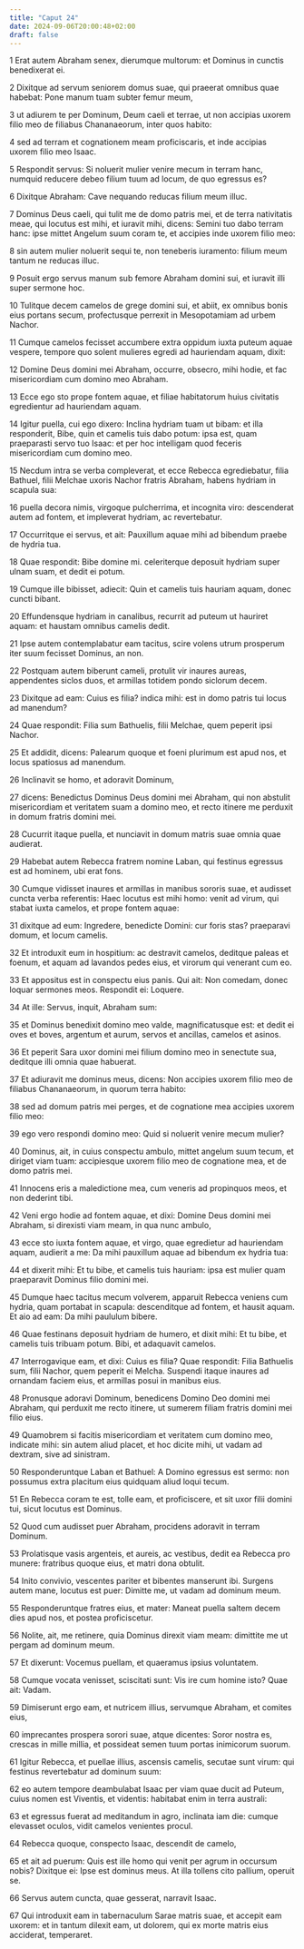 ```yaml
---
title: "Caput 24"
date: 2024-09-06T20:00:48+02:00
draft: false
---
```



1 Erat autem Abraham senex, dierumque multorum: et Dominus in cunctis benedixerat ei.

2 Dixitque ad servum seniorem domus suae, qui praeerat omnibus quae habebat: Pone manum tuam subter femur meum,

3 ut adiurem te per Dominum, Deum caeli et terrae, ut non accipias uxorem filio meo de filiabus Chananaeorum, inter quos habito:

4 sed ad terram et cognationem meam proficiscaris, et inde accipias uxorem filio meo Isaac.

5 Respondit servus: Si noluerit mulier venire mecum in terram hanc, numquid reducere debeo filium tuum ad locum, de quo egressus es?

6 Dixitque Abraham: Cave nequando reducas filium meum illuc.

7 Dominus Deus caeli, qui tulit me de domo patris mei, et de terra nativitatis meae, qui locutus est mihi, et iuravit mihi, dicens: Semini tuo dabo terram hanc: ipse mittet Angelum suum coram te, et accipies inde uxorem filio meo:

8 sin autem mulier noluerit sequi te, non teneberis iuramento: filium meum tantum ne reducas illuc.

9 Posuit ergo servus manum sub femore Abraham domini sui, et iuravit illi super sermone hoc.

10 Tulitque decem camelos de grege domini sui, et abiit, ex omnibus bonis eius portans secum, profectusque perrexit in Mesopotamiam ad urbem Nachor.

11 Cumque camelos fecisset accumbere extra oppidum iuxta puteum aquae vespere, tempore quo solent mulieres egredi ad hauriendam aquam, dixit:

12 Domine Deus domini mei Abraham, occurre, obsecro, mihi hodie, et fac misericordiam cum domino meo Abraham.

13 Ecce ego sto prope fontem aquae, et filiae habitatorum huius civitatis egredientur ad hauriendam aquam.

14 Igitur puella, cui ego dixero: Inclina hydriam tuam ut bibam: et illa responderit, Bibe, quin et camelis tuis dabo potum: ipsa est, quam praeparasti servo tuo Isaac: et per hoc intelligam quod feceris misericordiam cum domino meo.

15 Necdum intra se verba compleverat, et ecce Rebecca egrediebatur, filia Bathuel, filii Melchae uxoris Nachor fratris Abraham, habens hydriam in scapula sua:

16 puella decora nimis, virgoque pulcherrima, et incognita viro: descenderat autem ad fontem, et impleverat hydriam, ac revertebatur.

17 Occurritque ei servus, et ait: Pauxillum aquae mihi ad bibendum praebe de hydria tua.

18 Quae respondit: Bibe domine mi. celeriterque deposuit hydriam super ulnam suam, et dedit ei potum.

19 Cumque ille bibisset, adiecit: Quin et camelis tuis hauriam aquam, donec cuncti bibant.

20 Effundensque hydriam in canalibus, recurrit ad puteum ut hauriret aquam: et haustam omnibus camelis dedit.

21 Ipse autem contemplabatur eam tacitus, scire volens utrum prosperum iter suum fecisset Dominus, an non.

22 Postquam autem biberunt cameli, protulit vir inaures aureas, appendentes siclos duos, et armillas totidem pondo siclorum decem.

23 Dixitque ad eam: Cuius es filia? indica mihi: est in domo patris tui locus ad manendum?

24 Quae respondit: Filia sum Bathuelis, filii Melchae, quem peperit ipsi Nachor.

25 Et addidit, dicens: Palearum quoque et foeni plurimum est apud nos, et locus spatiosus ad manendum.

26 Inclinavit se homo, et adoravit Dominum,

27 dicens: Benedictus Dominus Deus domini mei Abraham, qui non abstulit misericordiam et veritatem suam a domino meo, et recto itinere me perduxit in domum fratris domini mei.

28 Cucurrit itaque puella, et nunciavit in domum matris suae omnia quae audierat.

29 Habebat autem Rebecca fratrem nomine Laban, qui festinus egressus est ad hominem, ubi erat fons.

30 Cumque vidisset inaures et armillas in manibus sororis suae, et audisset cuncta verba referentis: Haec locutus est mihi homo: venit ad virum, qui stabat iuxta camelos, et prope fontem aquae:

31 dixitque ad eum: Ingredere, benedicte Domini: cur foris stas? praeparavi domum, et locum camelis.

32 Et introduxit eum in hospitium: ac destravit camelos, deditque paleas et foenum, et aquam ad lavandos pedes eius, et virorum qui venerant cum eo.

33 Et appositus est in conspectu eius panis. Qui ait: Non comedam, donec loquar sermones meos. Respondit ei: Loquere.

34 At ille: Servus, inquit, Abraham sum:

35 et Dominus benedixit domino meo valde, magnificatusque est: et dedit ei oves et boves, argentum et aurum, servos et ancillas, camelos et asinos.

36 Et peperit Sara uxor domini mei filium domino meo in senectute sua, deditque illi omnia quae habuerat.

37 Et adiuravit me dominus meus, dicens: Non accipies uxorem filio meo de filiabus Chananaeorum, in quorum terra habito:

38 sed ad domum patris mei perges, et de cognatione mea accipies uxorem filio meo:

39 ego vero respondi domino meo: Quid si noluerit venire mecum mulier?

40 Dominus, ait, in cuius conspectu ambulo, mittet angelum suum tecum, et diriget viam tuam: accipiesque uxorem filio meo de cognatione mea, et de domo patris mei.

41 Innocens eris a maledictione mea, cum veneris ad propinquos meos, et non dederint tibi.

42 Veni ergo hodie ad fontem aquae, et dixi: Domine Deus domini mei Abraham, si direxisti viam meam, in qua nunc ambulo,

43 ecce sto iuxta fontem aquae, et virgo, quae egredietur ad hauriendam aquam, audierit a me: Da mihi pauxillum aquae ad bibendum ex hydria tua:

44 et dixerit mihi: Et tu bibe, et camelis tuis hauriam: ipsa est mulier quam praeparavit Dominus filio domini mei.

45 Dumque haec tacitus mecum volverem, apparuit Rebecca veniens cum hydria, quam portabat in scapula: descenditque ad fontem, et hausit aquam. Et aio ad eam: Da mihi paululum bibere.

46 Quae festinans deposuit hydriam de humero, et dixit mihi: Et tu bibe, et camelis tuis tribuam potum. Bibi, et adaquavit camelos.

47 Interrogavique eam, et dixi: Cuius es filia? Quae respondit: Filia Bathuelis sum, filii Nachor, quem peperit ei Melcha. Suspendi itaque inaures ad ornandam faciem eius, et armillas posui in manibus eius.

48 Pronusque adoravi Dominum, benedicens Domino Deo domini mei Abraham, qui perduxit me recto itinere, ut sumerem filiam fratris domini mei filio eius.

49 Quamobrem si facitis misericordiam et veritatem cum domino meo, indicate mihi: sin autem aliud placet, et hoc dicite mihi, ut vadam ad dextram, sive ad sinistram.

50 Responderuntque Laban et Bathuel: A Domino egressus est sermo: non possumus extra placitum eius quidquam aliud loqui tecum.

51 En Rebecca coram te est, tolle eam, et proficiscere, et sit uxor filii domini tui, sicut locutus est Dominus.

52 Quod cum audisset puer Abraham, procidens adoravit in terram Dominum.

53 Prolatisque vasis argenteis, et aureis, ac vestibus, dedit ea Rebecca pro munere: fratribus quoque eius, et matri dona obtulit.

54 Inito convivio, vescentes pariter et bibentes manserunt ibi. Surgens autem mane, locutus est puer: Dimitte me, ut vadam ad dominum meum.

55 Responderuntque fratres eius, et mater: Maneat puella saltem decem dies apud nos, et postea proficiscetur.

56 Nolite, ait, me retinere, quia Dominus direxit viam meam: dimittite me ut pergam ad dominum meum.

57 Et dixerunt: Vocemus puellam, et quaeramus ipsius voluntatem.

58 Cumque vocata venisset, sciscitati sunt: Vis ire cum homine isto? Quae ait: Vadam.

59 Dimiserunt ergo eam, et nutricem illius, servumque Abraham, et comites eius,

60 imprecantes prospera sorori suae, atque dicentes: Soror nostra es, crescas in mille millia, et possideat semen tuum portas inimicorum suorum.

61 Igitur Rebecca, et puellae illius, ascensis camelis, secutae sunt virum: qui festinus revertebatur ad dominum suum:

62 eo autem tempore deambulabat Isaac per viam quae ducit ad Puteum, cuius nomen est Viventis, et videntis: habitabat enim in terra australi:

63 et egressus fuerat ad meditandum in agro, inclinata iam die: cumque elevasset oculos, vidit camelos venientes procul.

64 Rebecca quoque, conspecto Isaac, descendit de camelo,

65 et ait ad puerum: Quis est ille homo qui venit per agrum in occursum nobis? Dixitque ei: Ipse est dominus meus. At illa tollens cito pallium, operuit se.

66 Servus autem cuncta, quae gesserat, narravit Isaac.

67 Qui introduxit eam in tabernaculum Sarae matris suae, et accepit eam uxorem: et in tantum dilexit eam, ut dolorem, qui ex morte matris eius acciderat, temperaret.

